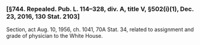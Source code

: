 ### [§744. Repealed. Pub. L. 114–328, div. A, title V, §502(i)(1), Dec. 23, 2016, 130 Stat. 2103] ###

Section, act Aug. 10, 1956, ch. 1041, 70A Stat. 34, related to assignment and grade of physician to the White House.